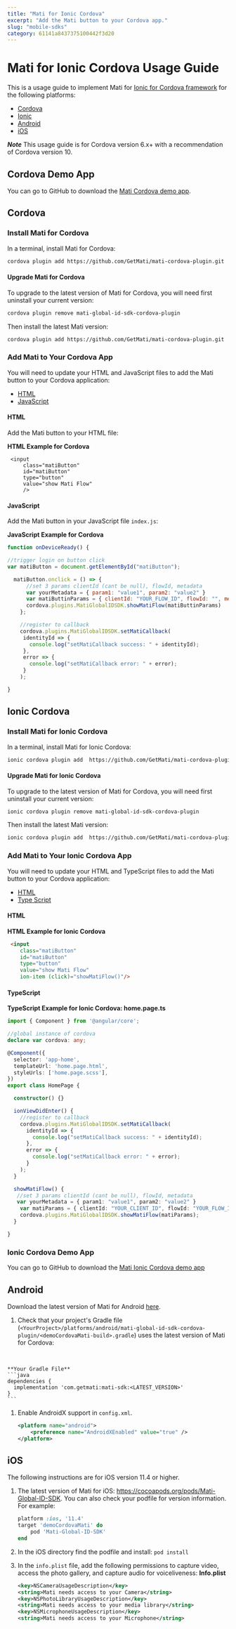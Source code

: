 ```yaml
---
title: "Mati for Ionic Cordova"
excerpt: "Add the Mati button to your Cordova app."
slug: "mobile-sdks"
category: 61141a8437375100442f3d20
---
```


# Mati for Ionic Cordova Usage Guide

This is a usage guide to implement Mati for [Ionic for Cordova framework](https://ionicframework.com/docs/v1/guide/preface.html) for the following platforms:

* [Cordova](#cordova)
* [Ionic](#ionic)
* [Android](#Android)
* [iOS](#iOS)

_**Note**_ This usage guide is for Cordova version 6.x+ with a recommendation of Cordova version 10.

## Cordova Demo App

You can go to GitHub to download the [Mati Cordova demo app](https://github.com/GetMati/mati-mobile-examples/tree/main/cordovaDemoApp).

## Cordova

### Install Mati for Cordova

In a terminal, install Mati for Cordova:

```bash
cordova plugin add https://github.com/GetMati/mati-cordova-plugin.git
```

#### Upgrade Mati for Cordova
To upgrade to the latest version of Mati for Cordova, you will need first uninstall your current version:

```bash
cordova plugin remove mati-global-id-sdk-cordova-plugin
```

Then install the latest Mati version:
```bash
cordova plugin add https://github.com/GetMati/mati-cordova-plugin.git
```

### Add Mati to Your Cordova App

You will need to update your HTML and JavaScript files to add the Mati button to your Cordova application:

* [HTML](#cordova-html)
* [JavaScript](#cordova-javascript)

<a id="cordova-html"></a>
#### HTML

Add the Mati button to your HTML file:

**HTML Example for Cordova**
```
 <input
     class="matiButton"
     id="matiButton"
     type="button"
     value="show Mati Flow"
     />
 ```

<a id="cordova-javascript"></a>
#### JavaScript

Add the Mati button in your JavaScript file `index.js`:


**JavaScript Example for Cordova**

```js
function onDeviceReady() {

//trigger login on button click
var matiButton = document.getElementById("matiButton");

  matiButton.onclick = () => {
      //set 3 params clientId (cant be null), flowId, metadata
      var yourMetadata = { param1: "value1", param2: "value2" }
      var matiButtinParams = { clientId: "YOUR_FLOW_ID", flowId: "", metadata: yourMetadata }
      cordova.plugins.MatiGlobalIDSDK.showMatiFlow(matiButtinParams)
    };

    //register to callback
    cordova.plugins.MatiGlobalIDSDK.setMatiCallback(
     identityId => {
       console.log("setMatiCallback success: " + identityId);
     },
     error => {
       console.log("setMatiCallback error: " + error);
     }
    );

}
 ```

## Ionic Cordova

### Install Mati for Ionic Cordova

In a terminal, install Mati for Ionic Cordova:

```bash
ionic cordova plugin add  https://github.com/GetMati/mati-cordova-plugin.git
```

#### Upgrade Mati for Ionic Cordova
To upgrade to the latest version of Mati for Cordova, you will need first uninstall your current version:

```bash
ionic cordova plugin remove mati-global-id-sdk-cordova-plugin
```
Then install the latest Mati version:

```bash
ionic cordova plugin add  https://github.com/GetMati/mati-cordova-plugin.git
```

### Add Mati to Your Ionic Cordova App

You will need to update your HTML and TypeScript files to add the Mati button to your Cordova application:

* [HTML](#ionic-cordova-html)
* [Type Script](#ionic-cordova-typescript)

<a id="ionic-cordova-html"></a>
#### HTML

**HTML Example for Ionic Cordova**
```html
 <input
    class="matiButton"
    id="matiButton"
    type="button"
    value="show Mati Flow"
    ion-item (click)="showMatiFlow()"/>
 ```
<a id="ionic-cordova-typescript"></a>
#### TypeScript

**TypeScript Example for Ionic Cordova: home.page.ts**
```ts
import { Component } from '@angular/core';

//global instance of cordova
declare var cordova: any;

@Component({
  selector: 'app-home',
  templateUrl: 'home.page.html',
  styleUrls: ['home.page.scss'],
})
export class HomePage {

  constructor() {}

  ionViewDidEnter() {
    //register to callback
    cordova.plugins.MatiGlobalIDSDK.setMatiCallback(
      identityId => {
        console.log("setMatiCallback success: " + identityId);
      },
      error => {
        console.log("setMatiCallback error: " + error);
      }
    );  
  }

  showMatiFlow() {
   //set 3 params clientId (cant be null), flowId, metadata
   var yourMetadata = { param1: "value1", param2: "value2" }
    var matiParams = { clientId: "YOUR_CLIENT_ID", flowId: "YOUR_FLOW_ID", metadata: yourMetadata }
    cordova.plugins.MatiGlobalIDSDK.showMatiFlow(matiParams);
  }

}
 ```

### Ionic Cordova Demo App
You can go to GitHub to download the [Mati Ionic Cordova demo app](https://github.com/GetMati/mati-mobile-examples/tree/main/cordovaIonicDemoApp)

## Android

Download the latest version of Mati for Android [here](https://search.maven.org/artifact/com.getmati/mati-sdk).

1. Check that your project's Gradle file (`<YourProject>/platforms/android/mati-global-id-sdk-cordova-plugin/<demoCordovaMati-build>.gradle`) uses the latest version of Mati for Cordova:
<br />

    **Your Gradle File**
    ```java
    dependencies {
      implementation 'com.getmati:mati-sdk:<LATEST_VERSION>'
    }
    ```

1. Enable AndroidX support in `config.xml`.

    ```xml
    <platform name="android">
    	<preference name="AndroidXEnabled" value="true" />
    </platform>
    ```

## iOS

The following instructions are for iOS version 11.4 or higher.
1.  The latest version of Mati for iOS: https://cocoapods.org/pods/Mati-Global-ID-SDK.
  You can also check your podfile for version information. For example:
    ```ruby
    platform :ios, '11.4'
    target 'demoCordovaMati' do
        pod 'Mati-Global-ID-SDK'
    end
    ```
1. In the iOS directory find the podfile and install:
  `pod install`
1. In the `info.plist` file, add the following permissions to capture video, access the photo gallery, and capture audio for voiceliveness:
  **Info.plist**

    ```xml
    <key>NSCameraUsageDescription</key>
    <string>Mati needs access to your Camera</string>
    <key>NSPhotoLibraryUsageDescription</key>
    <string>Mati needs access to your media library</string>
    <key>NSMicrophoneUsageDescription</key>
    <string>Mati needs access to your Microphone</string>
    ```
